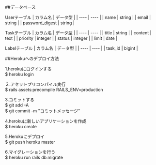 ##データベース

Userテーブル
|  カラム名  |  データ型  |
| ---- | ---- |
| name  | string |
| email | string |
| password_digest | string |

Taskテーブル
|  カラム名  |  データ型  |
| ---- | ---- |
| title  | string |
| content | text |
| priority | integer |
| status | integer |
| limit | date |

Labelテーブル
|  カラム名  |  データ型  |
| ---- | ---- |
| task_id | bigint |
  
    
    
##Herokuへのデプロイ方法
  
1.herokuにログインする  
$ heroku login  

２.アセットプリコンパイル実行  
$ rails assets:precompile RAILS_ENV=production  

3.コミットする  
$ git add -A  
$ git commit -m "コミットメッセージ"  

4.herokuに新しいアプリケーションを作成  
$ heroku create  
    
5.Herokuにデプロイ  
$ git push heroku master  
  
6.マイグレーションを行う  
$ heroku run rails db:migrate  
